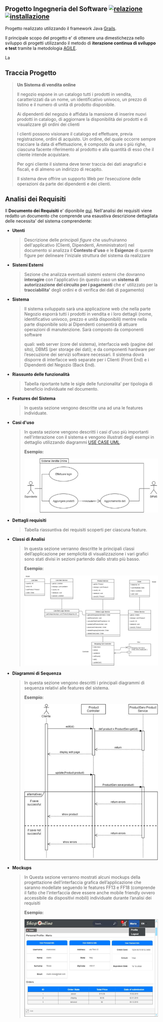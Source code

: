 ## Progetto Ingegneria del Software [![relazione](https://img.shields.io/badge/relazione-disponibile%20in%20pdf-brightgreen)](https://github.com/darkimage/Universita-IngegneriaDelSoftware/raw/master/documents/SistemadiVenditaOnline_LucaFaggion_274857.pdf)[ ![installazione](https://img.shields.io/badge/guida_uso_ed_installazione-disponibile%20in%20pdf-brightgreen)](https://github.com/darkimage/Universita-IngegneriaDelSoftware/raw/master/documents/Istruzioni-Uso-e-Installazione-274857-Faggion-Luca.pdf)

Progetto realizzato utilizzando il framework Java [Grails](https://grails.org/).

Il principale scopo del progetto e' di ottenere una dimestichezza nello sviluppo di progetti utilizzando il metodo di **iterazione continua di sviluppo e test** tramite la metodologia [AGILE]([https://it.wikipedia.org/wiki/Metodologia_agile](https://it.wikipedia.org/wiki/Metodologia_agile)). 

La 

Traccia Progetto
---------------------

> **Un Sistema di vendita online**
> 
> Il negozio espone in un catalogo tutti i prodotti in vendita,
> caratterizzati da un nome, un identificativo univoco, un prezzo di
> listino e il numero di unità di prodotto disponibile.
> 
> Ai dipendenti del negozio è affidata la mansione di inserire nuovi
> prodotti in catalogo, di aggiornare la disponibilità dei prodotti e di
> visualizzare gli ordini dei clienti
> 
> I clienti possono visionare il catalogo ed effettuare, previa
> registrazione, ordini di acquisto. Un ordine, del quale occorre sempre
> tracciare la data di effettuazione, è composto da una o più righe,
> ciascuna facente riferimento al prodotto e alla quantità di esso che
> il cliente intende acquistare.
> 
> Per ogni cliente il sistema deve tener traccia dei dati anagrafici e
> fiscali, e di almeno un indirizzo di recapito.
> 
> Il sistema deve offrire un supporto Web per l’esecuzione delle
> operazioni da parte dei dipendenti e dei clienti.

 Analisi dei Requisiti
-------------------------
Il **Documento dei Requisiti** e' diponibile [qui](https://github.com/darkimage/Universita-IngegneriaDelSoftware/raw/master/documents/SistemadiVenditaOnline_LucaFaggion_274857.pdf).
Nell'analisi dei requisiti viene redatto un documento che comprende una esaustiva descrizione dettagliata delle necessita' del sistema comprendente:

 - **Utenti**
	 > Descrizione delle *principali figure* che usufruiranno dell'applicativo (Clienti, Dipendenti, Amministratori)
	 > nel documento si analizza il **Contesto d'uso** e le **Esigenze** di queste figure per delineare l'iniziale struttura del sistema da realizzare
- **Sistemi Esterni**
	> Sezione che analizza eventuali sistemi esterni che dovranno **interagire** con l'applicativo (in questo caso un **sistema di autorizzazione del circuito per i pagamenti** che e' utilizzato per la **tracciabilita'** degli ordini e di verifica dei dati di pagamento) 
- **Sistema**
	> Il sistema sviluppato sarà una applicazione web che nella parte
	> Negozio esporrà  	tutti i prodotti in vendita e i loro dettagli (nome,
	> identificativo univoco, prezzo e  	unità disponibili) mentre nella
	> parte disponibile solo ai Dipendenti consentirà di  	attuare
	> operazioni di manutenzione. Sarà composto da componenti software 
	> 
	> 
	> 	quali: web server (core del sistema), interfaccia web (pagine del
	> sito), DBMS  	(per storage dei dati);  	e da componenti hardware per
	> l’esecuzione dei servizi software necessari.  	Il sistema dovrà
	> disporre di interfacce web separate per i Clienti (Front End) e i 
	> 	Dipendenti del Negozio (Back End).
- **Riassunto delle funzionalità**
	> Tabella riportante tutte le sigle delle funzionalita' per tipologia di beneficio individuate nel documento.
- **Features del Sistema**
	> In questa sezione vengono descritte una ad una le features individuate.
- **Casi d'uso**
	> In questa sezione vengono descritti i casi d'uso più importanti nell'interazione 
con il sistema e vengono illustrati degli esempi in dettaglio utilizzando diagrammi  [USE CASE UML](https://it.wikipedia.org/wiki/Use_Case_Diagram).
  > 
	>**Esempio:**
  > 
	> ![usecase_diagram](https://github.com/darkimage/Universita-IngegneriaDelSoftware/raw/master/documents/esempio_usecase.png)
- **Dettagli requisiti** 
	> Tabella riassuntiva dei requisiti scoperti per ciascuna feature.
- **Classi di Analisi** 
	> In questa sezione verranno descritte le principali classi
	> dell’applicazione per  semplicità di visualizzazione i vari grafici
	> sono stati divisi in sezioni partendo  dallo strato più basso.
  > 
	> **Esempio:**
  > 
	> ![class_diagram](https://github.com/darkimage/Universita-IngegneriaDelSoftware/raw/master/documents/esempio_class.png)
- **Diagrammi di Sequenza**
	> In questa sezione vengono descritti i principali diagrammi di sequenza
	> relativi  alle features del sistema.
  > 
	> **Esempio:**
  > 
	>	![sequence_diagram](https://github.com/darkimage/Universita-IngegneriaDelSoftware/raw/master/documents/esempio_sequenza.png)
- **Mockups**
	> In Questa sezione verranno mostrati alcuni mockups della progettazione
	> dell’interfaccia grafica dell’applicazione che saranno modellate
	> seguendo le  features FF13 e FF18 (comprende il fatto che
	> l’interfaccia deve essere anche mobile friendly ovvero accessibile da
	> dispositivi mobili) individuate durante  l’analisi dei requisiti
  > 
	> **Esempio:**
  > 
	> ![mockup_example](https://github.com/darkimage/Universita-IngegneriaDelSoftware/raw/master/documents/esempio_mock.png)
<!--stackedit_data:
eyJoaXN0b3J5IjpbLTE4NDY2NjI1ODJdfQ==
-->